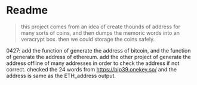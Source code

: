 # Readme

> this project comes from an idea of create thounds of address for many sorts of coins, and then dumps the memoric words into an veracrypt box. then we could storage the coins safely.


0427:
add the function of generate the address of bitcoin, and the function of generate the address of ethereum.
add the other project of generate the address offline of many addresses in order to check the address if not correct.
checked the 24 words from https://bip39.onekey.so/ and the address is same as the ETH_address output.
